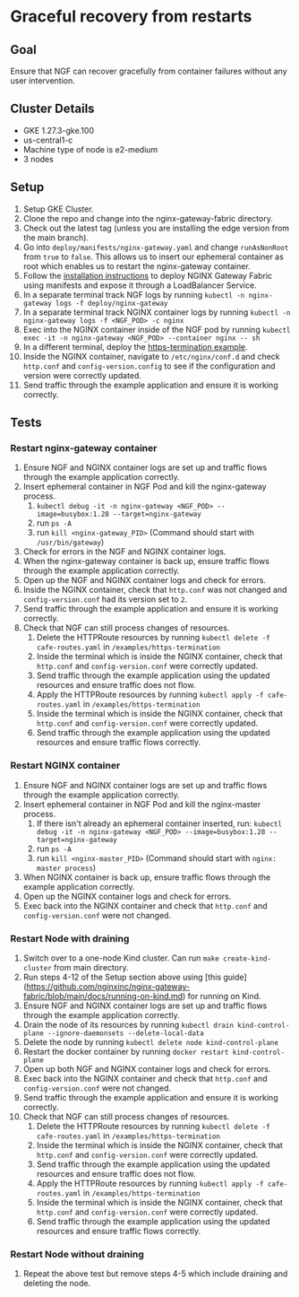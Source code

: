 # Graceful recovery from restarts

## Goal
Ensure that NGF can recover gracefully from container failures without any user intervention.

## Cluster Details

- GKE 1.27.3-gke.100
- us-central1-c
- Machine type of node is e2-medium
- 3 nodes

## Setup

1. Setup GKE Cluster.
2. Clone the repo and change into the nginx-gateway-fabric directory.
3. Check out the latest tag (unless you are installing the edge version from the main branch).
4. Go into `deploy/manifests/nginx-gateway.yaml` and change `runAsNonRoot` from `true` to `false`.
This allows us to insert our ephemeral container as root which enables us to restart the nginx-gateway container.
5. Follow the [installation instructions](https://github.com/nginxinc/nginx-gateway-fabric/blob/main/docs/installation.md)
to deploy NGINX Gateway Fabric using manifests and expose it through a LoadBalancer Service.
6. In a separate terminal track NGF logs by running `kubectl -n nginx-gateway logs -f deploy/nginx-gateway`
7. In a separate terminal track NGINX container logs by running
`kubectl -n nginx-gateway logs -f <NGF_POD> -c nginx`
8. Exec into the NGINX container inside of the NGF pod by running
`kubectl exec -it -n nginx-gateway <NGF_POD> --container nginx -- sh`
9. In a different terminal, deploy the
[https-termination example](https://github.com/nginxinc/nginx-gateway-fabric/tree/main/examples/https-termination).
10. Inside the NGINX container, navigate to `/etc/nginx/conf.d` and check `http.conf` and `config-version.config` to see
if the configuration and version were correctly updated.
11. Send traffic through the example application and ensure it is working correctly.

## Tests

### Restart nginx-gateway container

1. Ensure NGF and NGINX container logs are set up and traffic flows through the example application correctly.
2. Insert ephemeral container in NGF Pod and kill the nginx-gateway process.
    1. `kubectl debug -it -n nginx-gateway <NGF_POD> --image=busybox:1.28 --target=nginx-gateway`
    2. run `ps -A`
    3. run `kill <nginx-gateway_PID>` (Command should start with `/usr/bin/gateway`)
3. Check for errors in the NGF and NGINX container logs.
4. When the nginx-gateway container is back up, ensure traffic flows through the example application correctly.
5. Open up the NGF and NGINX container logs and check for errors.
6. Inside the NGINX container, check that `http.conf` was not changed and `config-version.conf` had its version set to `2`.
7. Send traffic through the example application and ensure it is working correctly.
8. Check that NGF can still process changes of resources.
   1. Delete the HTTPRoute resources by running `kubectl delete -f cafe-routes.yaml` in `/examples/https-termination`
   2. Inside the terminal which is inside the NGINX container, check that `http.conf` and
   `config-version.conf` were correctly updated.
   3. Send traffic through the example application using the updated resources and ensure traffic does not flow.
   4. Apply the HTTPRoute resources by running `kubectl apply -f cafe-routes.yaml` in `/examples/https-termination`
   5. Inside the terminal which is inside the NGINX container, check that `http.conf` and
   `config-version.conf` were correctly updated.
   6. Send traffic through the example application using the updated resources and ensure traffic flows correctly.

### Restart NGINX container

1. Ensure NGF and NGINX container logs are set up and traffic flows through the example application correctly.
2. Insert ephemeral container in NGF Pod and kill the nginx-master process.
   1. If there isn't already an ephemeral container inserted, run:
   `kubectl debug -it -n nginx-gateway <NGF_POD> --image=busybox:1.28 --target=nginx-gateway`
   2. run `ps -A`
   3. run `kill <nginx-master_PID>` (Command should start with `nginx: master process`)
3. When NGINX container is back up, ensure traffic flows through the example application correctly.
4. Open up the NGINX container logs and check for errors.
5. Exec back into the NGINX container and check that `http.conf` and `config-version.conf` were not changed.

### Restart Node with draining

1. Switch over to a one-node Kind cluster. Can run `make create-kind-cluster` from main directory.
2. Run steps 4-12 of the Setup section above using [this guide]
(https://github.com/nginxinc/nginx-gateway-fabric/blob/main/docs/running-on-kind.md) for running on Kind.
3. Ensure NGF and NGINX container logs are set up and traffic flows through the example application correctly.
4. Drain the node of its resources by running `kubectl drain kind-control-plane --ignore-daemonsets --delete-local-data`
5. Delete the node by running `kubectl delete node kind-control-plane`
6. Restart the docker container by running `docker restart kind-control-plane`
7. Open up both NGF and NGINX container logs and check for errors.
8. Exec back into the NGINX container and check that `http.conf` and `config-version.conf` were not changed.
9. Send traffic through the example application and ensure it is working correctly.
10. Check that NGF can still process changes of resources.
    1. Delete the HTTPRoute resources by running `kubectl delete -f cafe-routes.yaml` in `/examples/https-termination`
    2. Inside the terminal which is inside the NGINX container, check that `http.conf` and
    `config-version.conf` were correctly updated.
    3. Send traffic through the example application using the updated resources and ensure traffic does not flow.
    4. Apply the HTTPRoute resources by running `kubectl apply -f cafe-routes.yaml` in `/examples/https-termination`
    5. Inside the terminal which is inside the NGINX container, check that `http.conf` and
    `config-version.conf` were correctly updated.
    6. Send traffic through the example application using the updated resources and ensure traffic flows correctly.

### Restart Node without draining

1. Repeat the above test but remove steps 4-5 which include draining and deleting the node.

